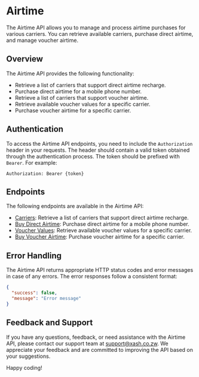 # Airtime

The Airtime API allows you to manage and process airtime purchases for various carriers. You can retrieve available carriers, purchase direct airtime, and manage voucher airtime.

## Overview

The Airtime API provides the following functionality:

- Retrieve a list of carriers that support direct airtime recharge.
- Purchase direct airtime for a mobile phone number.
- Retrieve a list of carriers that support voucher airtime.
- Retrieve available voucher values for a specific carrier.
- Purchase voucher airtime for a specific carrier.

## Authentication

To access the Airtime API endpoints, you need to include the `Authorization` header in your requests. The header should contain a valid token obtained through the authentication process. The token should be prefixed with `Bearer`. For example:

```
Authorization: Bearer {token}
```

## Endpoints

The following endpoints are available in the Airtime API:

- [Carriers](/airtime/carriers.md): Retrieve a list of carriers that support direct airtime recharge.
- [Buy Direct Airtime](/airtime/buy-direct-airtime.md): Purchase direct airtime for a mobile phone number.
- [Voucher Values](/airtime/voucher-values.md): Retrieve available voucher values for a specific carrier.
- [Buy Voucher Airtime](/airtime/buy-voucher-airtime.md): Purchase voucher airtime for a specific carrier.

## Error Handling

The Airtime API returns appropriate HTTP status codes and error messages in case of any errors. The error responses follow a consistent format:

```json
{
  "success": false,
  "message": "Error message"
}
```

## Feedback and Support

If you have any questions, feedback, or need assistance with the Airtime API, please contact our support team at support@xash.co.zw. We appreciate your feedback and are committed to improving the API based on your suggestions.

Happy coding!